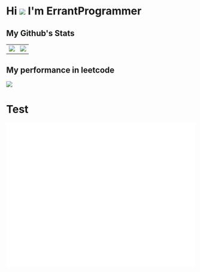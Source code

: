 # Hi ![](https://user-images.githubusercontent.com/18350557/176309783-0785949b-9127-417c-8b55-ab5a4333674e.gif) I'm ErrantProgrammer



## My Github's Stats

<table style=" margin-left: auto; margin-right: auto;" width="100%" height="100%" >
    <tr style="border: none;">
        <td style="border: none;"><img style="border: none;"  src="https://github-readme-stats.vercel.app/api?username=errantProgrammer&count_private=true&title_color=6366f1&text_color=14b8a6&icon_color=a855f7&bg_color=181824"></td>
        <td><img style="border: none;"  src="https://github-readme-stats.vercel.app/api/top-langs/?username=errantProgrammer&layout=compact&count_private=true&title_color=6366f1&text_color=14b8a6&icon_color=a855f7&bg_color=181824"></td>
    </tr>
</table>

## My performance in leetcode

<a href="https://leetcode.com/u/errantprogrammer/">
    <img src ="https://leetcard.jacoblin.cool/ErrantProgrammer?theme=dark&font=Noto%20Sans&ext=heatmap">
</a>

# Test

<img src="github-metrics.svg">


<!--
<p>
    <img width="500px" src="metrics.plugin.personal.anilist.svg" />
    <img width="320px" style="vertical-align:bottom;align:right;" src="https://raw.githubusercontent.com/meokisama/meokisama/master/image/mashiiro-png.png" />
</p>
-->
